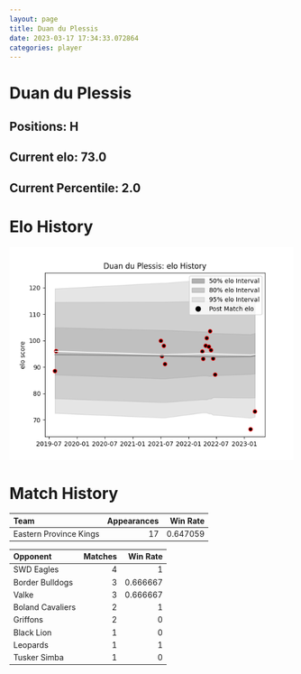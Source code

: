 ```yaml
---  
layout: page  
title: Duan du Plessis  
date: 2023-03-17 17:34:33.072864  
categories: player  
---
```

# Duan du Plessis

## Positions: H

## Current elo: 73.0

## Current Percentile: 2.0

# Elo History


![elo history](history_DuanduPlessis.png)
# Match History


| Team                   |   Appearances |   Win Rate |
|:-----------------------|--------------:|-----------:|
| Eastern Province Kings |            17 |   0.647059 |

| Opponent         |   Matches |   Win Rate |
|:-----------------|----------:|-----------:|
| SWD Eagles       |         4 |   1        |
| Border Bulldogs  |         3 |   0.666667 |
| Valke            |         3 |   0.666667 |
| Boland Cavaliers |         2 |   1        |
| Griffons         |         2 |   0        |
| Black Lion       |         1 |   0        |
| Leopards         |         1 |   1        |
| Tusker Simba     |         1 |   0        |